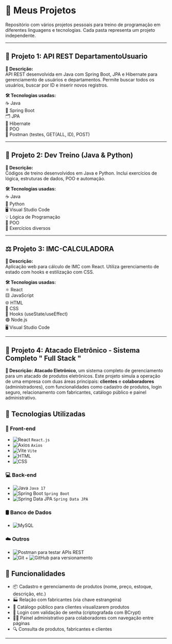 # 📁 Meus Projetos

Repositório com vários projetos pessoais para treino de programação em diferentes linguagens e tecnologias. Cada pasta representa um projeto independente.

---

## 🚀 Projeto 1: API REST DepartamentoUsuario

**📝 Descrição:**  
API REST desenvolvida em Java com Spring Boot, JPA e Hibernate para gerenciamento de usuários e departamentos. Permite buscar todos os usuários, buscar por ID e inserir novos registros.

**🛠️ Tecnologias usadas:**  
☕ Java  
🌱 Spring Boot  
🗂️ JPA  
🐘 Hibernate  
🧠 POO  
📩 Postman (testes, GET(ALL, ID), POST)  

---

## 🧪 Projeto 2: Dev Treino (Java & Python)

**📝 Descrição:**  
Códigos de treino desenvolvidos em Java e Python. Inclui exercícios de lógica, estruturas de dados, POO e automação.

**🛠️ Tecnologias usadas:**  
☕ Java  
🐍 Python  
🖥️ Visual Studio Code  
💡 Lógica de Programação  
🧠 POO  
📄 Exercícios diversos  

---

## ⚖️ Projeto 3: IMC-CALCULADORA

**📝 Descrição:**  
Aplicação web para cálculo de IMC com React. Utiliza gerenciamento de estado com hooks e estilização com CSS.

**🛠️ Tecnologias usadas:**  
⚛️ React  
🟨 JavaScript  
🌐 HTML  
🎨 CSS  
🧩 Hooks (useState/useEffect)  
🟢 Node.js  
🖥️ Visual Studio Code  

---

## 🛒 Projeto 4: Atacado Eletrônico - Sistema Completo " Full Stack "

**📝 Descrição:** 
**Atacado Eletrônico**, um sistema completo de gerenciamento para um atacado de produtos eletrônicos. Este projeto simula a operação de uma empresa com duas áreas principais: **clientes** e **colaboradores** (administradores), com funcionalidades como cadastro de produtos, login seguro, relacionamento com fabricantes, catálogo público e painel administrativo.

## 🔧 Tecnologias Utilizadas

### 🚀 Front-end
- ![React](https://img.shields.io/badge/React-20232A?style=flat&logo=react&logoColor=61DAFB) `React.js`
- ![Axios](https://img.shields.io/badge/Axios-5A29E4?style=flat&logo=axios&logoColor=white) `Axios`
- ![Vite](https://img.shields.io/badge/Vite-646CFF?style=flat&logo=vite&logoColor=white) `Vite`
- ![HTML](https://img.shields.io/badge/HTML5-E34F26?style=flat&logo=html5&logoColor=white)
- ![CSS](https://img.shields.io/badge/CSS3-1572B6?style=flat&logo=css3&logoColor=white)

### 💻 Back-end
- ![Java](https://img.shields.io/badge/Java-ED8B00?style=flat&logo=openjdk&logoColor=white) `Java 17`
- ![Spring Boot](https://img.shields.io/badge/Spring_Boot-6DB33F?style=flat&logo=spring-boot&logoColor=white) `Spring Boot`
- ![Spring Data JPA](https://img.shields.io/badge/JPA-59666C?style=flat&logo=hibernate&logoColor=white) `Spring Data JPA`

### 🛢 Banco de Dados
- ![MySQL](https://img.shields.io/badge/MySQL-4479A1?style=flat&logo=mysql&logoColor=white)

### ☁️ Outros
- ![Postman](https://img.shields.io/badge/Postman-FF6C37?style=flat&logo=postman&logoColor=white) para testar APIs REST
- ![Git](https://img.shields.io/badge/Git-F05032?style=flat&logo=git&logoColor=white) + ![GitHub](https://img.shields.io/badge/GitHub-181717?style=flat&logo=github&logoColor=white) para versionamento

## 🧩 Funcionalidades

- 📦 Cadastro e gerenciamento de produtos (nome, preço, estoque, descrição, etc.)
- 🏭 Relação com fabricantes (via chave estrangeira)
- 🛒 Catálogo público para clientes visualizarem produtos
- 🔐 Login com validação de senha (criptografada com BCrypt)
- 🧑‍💼 Painel administrativo para colaboradores com navegação entre páginas
- 🔍 Consulta de produtos, fabricantes e clientes

---




